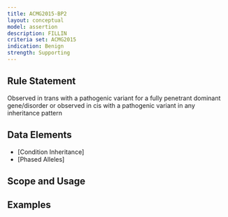 ```yaml
---
title: ACMG2015-BP2
layout: conceptual
model: assertion
description: FILLIN
criteria set: ACMG2015
indication: Benign
strength: Supporting
---
```


Rule Statement
--------------
Observed in trans with a pathogenic variant for a fully penetrant dominant gene/disorder or observed in cis with a pathogenic variant in any inheritance pattern

Data Elements
-------------
* [Condition Inheritance]
* [Phased Alleles]

Scope and Usage
---------------

Examples
--------
